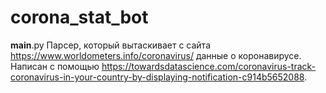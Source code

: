 # corona_stat_bot

__main__.py Парсер, который вытаскивает с сайта https://www.worldometers.info/coronavirus/ данные о коронавирусе. Написан с помощью https://towardsdatascience.com/coronavirus-track-coronavirus-in-your-country-by-displaying-notification-c914b5652088.
